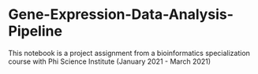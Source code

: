# Gene-Expression-Data-Analysis-Pipeline

This notebook is a project assignment from a bioinformatics specialization course with Phi Science Institute (January 2021 - March 2021)
